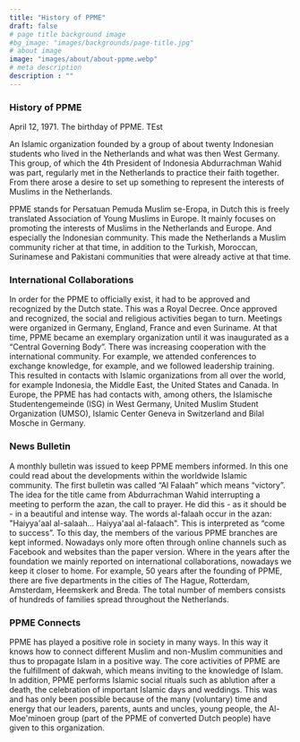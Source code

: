 ```yaml
---
title: "History of PPME"
draft: false
# page title background image
#bg_image: "images/backgrounds/page-title.jpg"
# about image
image: "images/about/about-ppme.webp"
# meta description
description : ""
---
```


### History of PPME 

April 12, 1971. The birthday of PPME. TEst

An Islamic organization founded by a group of about twenty Indonesian students who lived in the Netherlands and what was then West Germany. This group, of which the 4th President of Indonesia Abdurrachman Wahid was part, regularly met in the Netherlands to practice their faith together. From there arose a desire to set up something to represent the interests of Muslims in the Netherlands.

PPME stands for Persatuan Pemuda Muslim se-Eropa, in Dutch this is freely translated Association of Young Muslims in Europe. It mainly focuses on promoting the interests of Muslims in the Netherlands and Europe. And especially the Indonesian community. This made the Netherlands a Muslim community richer at that time, in addition to the Turkish, Moroccan, Surinamese and Pakistani communities that were already active at that time.


### International Collaborations
In order for the PPME to officially exist, it had to be approved and recognized by the Dutch state. This was a Royal Decree. Once approved and recognized, the social and religious activities began to turn. Meetings were organized in Germany, England, France and even Suriname. At that time, PPME became an exemplary organization until it was inaugurated as a “Central Governing Body”.
There was increasing cooperation with the international community. For example, we attended conferences to exchange knowledge, for example, and we followed leadership training. This resulted in contacts with Islamic organizations from all over the world, for example Indonesia, the Middle East, the United States and Canada. In Europe, the PPME has had contacts with, among others, the Islamische Studentengemeinde (ISG) in West Germany, United Muslim Student Organization (UMSO), Islamic Center Geneva in Switzerland and Bilal Mosche in Germany.

### News Bulletin
A monthly bulletin was issued to keep PPME members informed. In this one could read about the developments within the worldwide Islamic community. The first bulletin was called “Al Falaah” which means “victory”. The idea for the title came from Abdurrachman Wahid interrupting a meeting to perform the azan, the call to prayer. He did this - as it should be - in a beautiful and intense way. The words al-falaah occur in the azan: "Haiyya'aal al-salaah... Haiyya'aal al-falaach". This is interpreted as “come to success”.
To this day, the members of the various PPME branches are kept informed. Nowadays only more often through online channels such as Facebook and websites than the paper version. Where in the years after the foundation we mainly reported on international collaborations, nowadays we keep it closer to home. For example, 50 years after the founding of PPME, there are five departments in the cities of The Hague, Rotterdam, Amsterdam, Heemskerk and Breda. The total number of members consists of hundreds of families spread throughout the Netherlands.


### PPME Connects
PPME has played a positive role in society in many ways. In this way it knows how to connect different Muslim and non-Muslim communities and thus to propagate Islam in a positive way. The core activities of PPME are the fulfillment of dakwah, which means inviting to the knowledge of Islam. In addition, PPME performs Islamic social rituals such as ablution after a death, the celebration of important Islamic days and weddings.
This was and has only been possible because of the many (voluntary) time and energy that our leaders, parents, aunts and uncles, young people, the Al-Moe'minoen group (part of the PPME of converted Dutch people) have given to this organization.